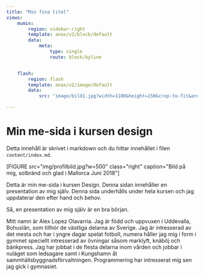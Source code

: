 ```yaml
---
title: "Min fina titel"
views:
    mumin:
        region: sidebar-right
        template: anax/v2/block/default
        data:
            meta:
                type: single
                route: block/byline


    flash:
        region: flash
        template: anax/v2/image/default
        data:
            src: "image/bild1.jpg?width=1100&height=150&crop-to-fit&area=0,0,30,0"

---
```

Min me-sida i kursen design
=========================

Detta innehåll är skrivet i markdown och du hittar innehållet i filen `content/index.md`.

[FIGURE src="img/profilbild.jpg?w=500" class="right" caption="Bild på mig, solbränd och glad i Mallorca Juni 2018"]

Detta är min me-sida i kursen Design. Denna sidan innehåller en presentation av mig själv. Denna sida underhålls under hela kursen och jag uppdaterar den efter hand och behov.

Så, en presentation av mig själv är en bra början.

Mitt namn är Alex Lopez Olavarria. Jag är född och uppvuxen i Uddevalla, Bohuslän, som tillhör de västliga delarna av Sverige. Jag är intresserad av det mesta och har i yngre dagar spelat fotboll, numera håller jag mig i form i gymmet speciellt intresserad av övningar såsom marklyft, knäböj och bänkpress. Jag har jobbat i de flesta delarna inom vården och jobbar i nuläget som ledsagare samt i Kungshamn åt sammhällsbyggnadsförvaltningen. Programmering har intresserat mig sen jag gick i gymnasiet.
